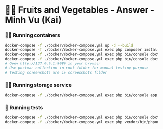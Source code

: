 # 🍎🥕 Fruits and Vegetables - Answer - Minh Vu (Kai)

### 🏃‍♂️ Running containers
```bash
docker-compose -f ./docker/docker-compose.yml up -d --build
docker-compose -f ./docker/docker-compose.yml exec php composer install
docker-compose -f ./docker/docker-compose.yml exec php bin/console doctrine:schema:create
docker-compose -f ./docker/docker-compose.yml exec php bin/console doctrine:schema:update --force
# Open http://127.0.0.1:8080 in your browser
# Use postman collection in root folder for manual testing purpose
# Testing screenshots are in screenshots folder
```

### 🏃‍♂️ Running storage service
```bash
docker-compose -f ./docker/docker-compose.yml exec php bin/console app:store-items
```

### 🛂 Running tests
```bash
docker-compose -f ./docker/docker-compose.yml exec php bin/console doctrine:schema:update --force --env=test
docker-compose -f ./docker/docker-compose.yml exec php vendor/bin/phpunit
```
